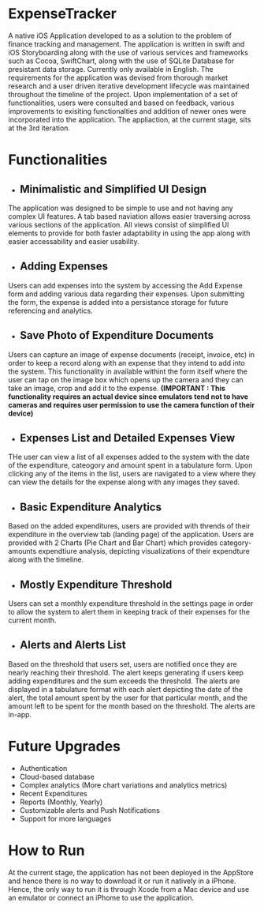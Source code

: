 # ExpenseTracker

A native iOS Application developed to as a solution to the problem of finance tracking and management. The application is written in swift and iOS Storyboarding
along with the use of various services and frameworks such as Cocoa, SwiftChart, along with the use of SQLite Database for presistant data storage. 
Currently only available in English. The requirements for the application was devised from thorough market research and a user driven iterative development lifecycle was maintained 
throughout the timeline of the project. Upon implementation of a set of functionalities, users were consulted and based on feedback, various improvements
to exisiting functionalties and addition of newer ones were incorporated into the application. The appliaction, at the current stage, sits at the
3rd iteration.

# Functionalities
- ## Minimalistic and Simplified UI Design
The application was designed to be simple to use and not having any complex UI features. A tab based naviation allows easier traversing across
various sections of the application. All views consist of simplified UI elements to provide for both faster adaptability in using the app along
with easier accessability and easier usability.
- ## Adding Expenses
Users can add expenses into the system by accessing the Add Expense form and adding various data regarding their expenses. Upon submitting the form,
the expense is added into a persistance storage for future referencing and analytics.
- ## Save Photo of Expenditure Documents
Users can capture an image of expense documents (receipt, invoice, etc) in order to keep a record along with an expense that they intend to add into
the system. This functionality in available withint the form itself where the user can tap on the image box which opens up the camera and they can
take an image, crop and add it to the expense. 
**(IMPORTANT : This functionality requires an actual device since emulators tend not to have cameras and requires user permission to use the camera function of their device)**
- ## Expenses List and Detailed Expenses View
THe user can view a list of all expenses added to the system with the date of the expenditure, cateogory and amount spent in a tabulature form. Upon
clicking any of the items in the list, users are navigated to a view where they can view the details for the expense along with any images they saved.
- ## Basic Expenditure Analytics
Based on the added expenditures, users are provided with thrends of their expenditure in the overview tab (landing page) of the application. Users
are provided with 2 Charts (Pie Chart and Bar Chart) which provides category-amounts expendtiure analysis, depicting visualizations of their expendture
along with the timeline.
- ## Mostly Expenditure Threshold
Users can set a monthly expenditure threshold in the settings page in order to allow the system to alert them in keeping track of their expenses for
the current month.
- ## Alerts and Alerts List
Based on the threshold that users set, users are notified once they are nearly reaching their threshold. The alert keeps generating if users keep
adding expenditures and the sum exceeds the threshold. The alerts are displayed in a tabulature format with each alert depicting the date of the
alert, the total amount spent by the user for that particular month, and the amount left to be spent for the month based on the threshold. The
alerts are in-app.

# Future Upgrades
- Authentication
- Cloud-based database
- Complex analytics (More chart variations and analytics metrics)
- Recent Expenditures
- Reports (Monthly, Yearly) 
- Customizable alerts and Push Notifications
- Support for more languages

# How to Run

At the current stage, the application has not been deployed in the AppStore and hence there is no way to download it or run it natively in
a iPhone. Hence, the only way to run it is through Xcode from a Mac device and use an emulator or connect an iPhome to use the application.

